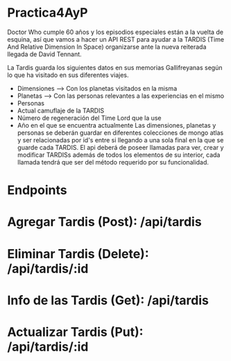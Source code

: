# Practica4AyP
Doctor Who cumple 60 años y los episodios especiales están a la vuelta de esquina, así que vamos a hacer un API REST para ayudar a la TARDIS (Time And Relative Dimension In Space) organizarse ante la nueva reiterada llegada de David Tennant.

La Tardis guarda los siguientes datos en sus memorias Gallifreyanas según lo que ha visitado en sus diferentes viajes.
- Dimensiones  --> Con los planetas visitados en la misma
- Planetas --> Con las personas relevantes a las experiencias en el mismo
- Personas
- Actual camuflaje de la TARDIS
- Número de regeneración del Time Lord que la use
- Año en el que se encuentra actualmente
Las dimensiones, planetas y personas se deberán guardar en diferentes colecciones de mongo atlas y ser relacionadas por id's entre si llegando a una sola final en la que se guarde cada TARDIS.
El api deberá de poseer llamadas para ver, crear y modificar TARDISs además de todos los elementos de su interior, cada llamada tendrá que ser del método requerido por su funcionalidad.
# Endpoints
# Agregar Tardis (Post): /api/tardis
# Eliminar Tardis (Delete): /api/tardis/:id
# Info de las Tardis (Get): /api/tardis
# Actualizar Tardis (Put): /api/tardis/:id
